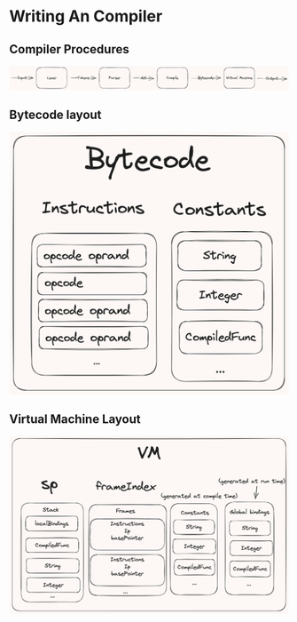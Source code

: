 # Writing An Compiler

## Compiler Procedures

![Compiler](README/Compiler.png)

## Bytecode layout

![bytecode-layout](README/bytecode-layout.png)

## Virtual Machine Layout

![vm-layout](README/vm-layout.png)
